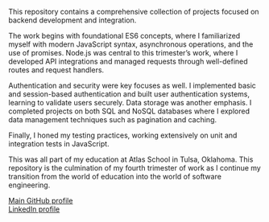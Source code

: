 This repository contains a comprehensive collection of projects focused on backend development and integration.

The work begins with foundational ES6 concepts, where I familiarized myself with modern JavaScript syntax, asynchronous operations, and the use of promises. Node.js was central to this trimester’s work, where I developed API integrations and managed requests through well-defined routes and request handlers.

Authentication and security were key focuses as well. I implemented basic and session-based authentication and built user authentication systems, learning to validate users securely. Data storage was another emphasis. I completed projects on both SQL and NoSQL databases where I explored data management techniques such as pagination and caching.

Finally, I honed my testing practices, working extensively on unit and integration tests in JavaScript.

This was all part of my education at Atlas School in Tulsa, Oklahoma. This repository is the culmination of my fourth trimester of work as I continue my transition from the world of education into the world of software engineering.

[Main GitHub profile](https://github.com/donaldrs01)  
[LinkedIn profile](https://www.linkedin.com/in/ryandonaldson90/)
